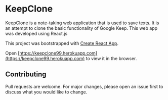 # KeepClone

KeepClone is a note-taking web application that is used to save texts. It is an attempt to clone the basic functionality of Google Keep. This web app was developed using React.js

This project was bootstrapped with [Create React App](https://github.com/facebook/create-react-app).

Open [https://keepclone99.herokuapp.com](https://keepclone99.herokuapp.com) to view it in the browser.

## Contributing
Pull requests are welcome. For major changes, please open an issue first to discuss what you would like to change.
